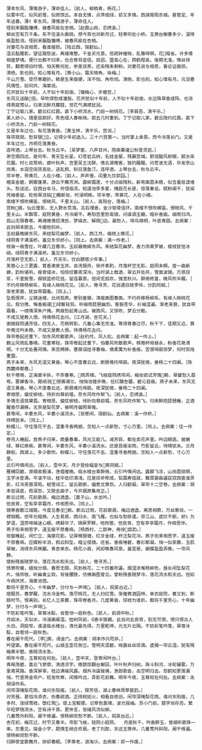 <!-- { "loadSidebar": true } -->
    薄幸东风，薄情游子，薄命佳人。［前人，柳梢青，杨花。］
    似雾中花，似风前雪，似雨馀云。本自无情，点萍成绿，却又多情。西湖南陌东城。甚管定、年年送春。薄亻幸东风，薄情游子，薄命佳人。
    怪别来胭脂慵傅，被春风偷在杏梢。［赵霞山岗，恋绣衾。］
    柳丝空有万千条。系不住溪头画桡。想今宵也对新月过，轻寒何处小桥。玉箫台榭春多少，溜啼痕盈脸消。怪别来胭脂慵傅，被春风偷在杏梢。
    对菱花与说相思，看谁瘦损。［陆云西，瑞鹤仙。］
    湿云黏雁影。望征路愁迷，离绪难整。千金买光景。但疏钟催晓，乱雅啼暝。花暗省。许多情相逢梦境。便行云都不归来，也合寄将音信。孤迥。盟鸾心在，跨鹤程高，後期无准。情丝待剪，翻惹得旧时恨。怕天教何处，参差双燕，还染残朱剩粉。对菱花说与相思，看论证瘦损。
    清绝。影也别。知心惟有月。［萧小山，霜天晓角，咏梅。］
    千山万雪。受尽寒磨折。赖是生来瘦硬，浑不怕、角吹彻。清绝。影也别。知心惟有月。元没春风情性，如何共、海棠说。
    花开犹似十年前，人不似十年前俊。［锺梅心，步蟾宫。］
    东风又送酴信。早吹得愁成潘鬓。花开犹似十年前，人不似十年前俊。水边珠翠香成阵。也消得燕窥莺认。归来沈醉月朦胧，觉花气满襟犹润。
    丁宁记取儿家。碧云红红霞。直下小桥流水，门前一树桃花。［李肩吾，清平乐。］
    美人娇小。镜里容颜好。秀色侵人春帐晓。郎去几时重到。丁宁记取儿家。碧云隐约红霞。直下小桥流水，门前一树桃花。
    又是羊车过也，有花落黄昏。［黄玉林，清平乐，宫词。］
    珠帘寂寂。愁背银泣。记得少年初选入。三十六宫第一。当时掌上承恩。而今冷落长门。又是羊车过也，月明花落黄昏。
    连呼酒，上琴台去。秋与云平。［吴梦窗，八声甘州，陪庾幕诸公秋登灵岩。］
    渺空烟四远，是何年、青天坠长星。幻苍岩云树，名娃金屋，残霸宫城。箭径酸风射眼，腻水染花腥。时ヒ双鸳响，廊叶秋声。宫里吴王沈醉，倩五湖倦客，独钓醒醒。问苍波无语，华发奈山岗青。水涵空阔赁高处，送乱鸦、斜日落鱼汀。连呼酒，上琴台去，秋与云平。
    帘半卷，带黄花、人在小楼。［前人，声声慢，闰重九饮郭园。］
    檀栾金碧，婀娜蓬莱，游云不蘸芳洲。露柳霜莲，十分点缀残秋。新弯画眉未稳，似含羞低渡墙头。愁送远，驻西台车马，共惜临流。知道池亭多宴，掩庭花长是，惊落秦讴。腻粉阑干，犹闻凭袖香留。轮他翠涟拍，瞰新妆、时浸明眸。帘半卷，带黄花、人在小楼。
    南楼不恨吹横笛，恨晓风、千里关山。［前人，高阳台，落梅。］
    宫粉痕，仙云堕影，无人野水荒湾。古石埋香，金沙锁骨连环。南楼不恨吹横笛，恨晓风、千里关山。半飘零，庭院黄昏，月冷阑干。寿阳宫里愁鸾镜，问谁调玉髓，暗补香瘢。细雨归鸿，孤山无限春寒。离魂难倩招清些，梦缟衣、解佩边。最愁人，啼鸟晴明，叶底青圆。去病案：此则胡本脱去，今据他刻补。
    玉奴最晚嫁东风，来结梨花幽梦。［前人，西江月，梅枝上晚花。］
    绿阴青子满溪桥。羞见东邻娇小。［同上。去病案：满一作老。］
    枝袅一痕雪在，叶藏几豆春浓。玉奴最晚嫁东风。来结梨花幽梦。香力添熏罗被，瘦枝犹怯冰绡。绿阴青子满溪桥。羞见东邻娇小。
    月落杯空无影。］前人，齐天乐，饮白醪感少年事。］
    芙蓉心上三更露，茸香漱泉玉井。自洗银舟，徐开素酌，月落杯空无影。庭阴未瞑。度一曲新蝉，韵秋堪听。瘦骨侵冰，怕惊纹簟夜深冷。当时湖上载酒，翠云开处共，雪面波镜。万感琼浆，千茎鬓雪，烟锁蓝桥花径。留连暮景。但闲觅孤欢，强宽秋兴。醉倚修篁，晚风吹半醒。［
    不约舟移杨柳系，有缘人映桃花见。［前人，倦寻芳，花翁遇旧妓李怜，分韵同赋。］
    渐老芙蓉，犹自带霜看。［同上。］
    坠瓶恨井，尘镜迷楼，云闭孤燕。寄别崔徽，清瘦画图春面。不约舟移杨柳系，有缘人映桃花见。叙分携、悔香瘢谩，绿鬟轻剪。听细雨琵琶幽怨。客鬓苍华，衫袖湿遍。渐老芙蓉，犹自带霜看，一缕情深朱户掩。两痕愁起青山远。被西风，又惊吹，梦云分散。
    不成又是教人恨。待倩杨花去问。［江月湖，杏花天。］
    谢娘庭院通芳径。四无人、花梢转影。几番心事无凭准。等得青春过尽。秋千下，佳期又近。算毕竟沈吟未稳。不成又是教人恨。待倩杨花去问。
    珠帘卷起还重下，怕东风吹散歌声。［赵钓月，风入松。去病案：起一作上。］
    麴尘风雨乱春晴。花重寒轻。珠帘卷起还重下，怕春风吹散歌声。棋倦杯频昼永，粉香花艳清明。十分无处著闲情。来觅娉婷。蔷薇误挂寻春袖，倩柔荑为补香痕。苦恨啼鹃惊梦，何时剪烛重盟。
    燕子未来，东风无语又黄昏。琴心不度春云远，断肠难托啼鹃。夜深犹倚，垂杨二十四阑。［陈西麓绛都春。］
    秋千倦倚，正海棠半拆，不奈春寒。雨弄晴，飞梭庭院绣帘闲。梅妆欲试芳情赖，翠颦愁入眉弯。雾蝉香冷，霞绡泪，恨袭湘兰。悄悄池塘步晚，任红醺杏靥，碧沁苔痕。燕子未来，东风无语又黄昏。琴心不度春云远，断肠难托啼鹃。夜深犹倚，垂杨二十四阑。
    寄相思，偏仗柳枝。待折向尊前唱，奈东风吹作絮飞。［前人，恋绣衾。］
    多情无语敛黛眉。寄相思、偏仗柳枝。待折向尊前唱，奈东风吹作絮飞。归来醉抱琵琶睡，正酒醒香尽漏移。无奈是梨花梦，被明月偏照翠帷。
    甚等闲，半委东风，半委小溪流水。［张寄闲，瑞鹤仙。去病案：溪一作桥。］
    待晴犹未。［同上。］
    粉蝶儿，守住落花不去，湿重寻香两翅。怎知人一点新愁，寸心万里。［同上。去病案：住一作定。］
    卷帘人睡起。放燕子归来，商量春事。风光又能几。减芳菲、都在卖花声里。吟边眼底。披嫩绿、移红换紫。甚等闲，半委东风，半委小溪流水。还是苔痕湔雨，竹影留云，待晴犹未。兰舟静舣。西湖上、多少歌吹。粉蝶儿，守住落花不去，湿重寻香两翅。怎知人一点新愁，寸心万里。
    云引吟情闲远。［前人，壶中天，月夕登绘幅堂与房同赋。］
    雁横回碧，渐烟收极浦，渔唱催晚。临水楼台乘醉倚，云引吟情闲远。露脚飞凉，山岗眉锁暝，玉宇冰奁满。平波不动，桂华低印清浅。应是琼斧修成，铅霜寿捣就，舞霓裳曲遍窈窕西窗谁弄影，红冷芙蓉深苑。赋雪词工，留云歌断，偏惹文箫怨。人归鹤唳，翠帘十二空卷。去病案：胡本低误底，苑误怨，又脱去曲子，今并据原集改正。］
    断云过雨，花前歌扇，梅边酒盏。［莫子山，水龙吟。］
    但良宵，空有亭亭霜月，作相思伴。［同上。］
    镜寒香歇江城路，今度见春全赖。断云过雨，花前歌扇，梅边酒盏。离思相欺，万丝萦绕，一襟销黯。但年光暗换。人生易感，西归水、南飞雁。也拟与愁排遣。奈江山、遮拦不断。娇讠为梦语，湿荧啼袖迷心眼。绣毂华ブ，锦屏罗鞯，地拘管。但良宵、空有亭亭霜月，作相思伴。
    燕子衔来相思字，道玉瘦不禁春病。［杨西村，二郎神，用徐臣韵。］
    琐窗睡起，闲伫立、海棠花影。记翠楫银塘，红牙金缕，杯泛梨花冷。燕子衔来相思字，道玉瘦不禁春病。应蝶粉半消，鸦云斜坠，暗尘侵镜。还省。香痕唾碧，春衫都凝。悄一似荼蘼，玉肌翠帔，消得东风唤醒。青杏单衣。杨花小扇，闲却晚春风景。最苦是、蝴蝶盈盈弄晚，一帘风静。
    宿粉残香随梦冷，落花流水和天远。［前人，倦寻芳。］
    饧箫吹暖，蜡烛分烟，春思无限。风到栋花，二十四番吹遍。烟湿浓堆杨柳色，昼长闲坠梨花片。悄帘栊，听幽禽尘软。背後腰肢，仿佛画图曾见。曾粉残香随梦冷，落花流水和天远。但如今病厌厌，海棠池馆。
    都将千里芳心，十年幽梦，分付与一声啼。［前人，祝英台近。］
    宿酲苏，春梦醒，沈水冷金鸭。落尽桃花，无人扫红雪。渐催煮酒园林，单衣庭院，春又到、断肠时节。恨离别。长忆人立荼蘼，珠帘卷香月。几度黄昏，琼枝为谁折。都将千里芳心，十年幽梦，分付与一声啼。
    不防彩笔吟笺，翠尊冰酝，自管领一庭秋色。［前人，前调中秋。］
    月如冰，天似水，冷浸画阑湿。桂树风前，Ο香半狼藉。此翁对此良宵，别无可恨，恨只恨古人头白。洞庭窄。谁道临水楼台，清光最先得。万里乾坤，元无片云隔。不妨彩笔吟笺，翠尊冰酝，自管领一庭秋色。
    春在阑干咫尺。［李房，谒金门。去病案：胡本作只咫非。］
    吟望直。春在阑干咫尺。山插玉壶花倒立。雪明天混碧。晓露丝丝琼滴。虚揭一帘云湿。犹有残梅黄半壁。香随流水急。
    明年今夜，玉尊知在何处。［前人，壶中天，登寄闲吟台。］
    青飚荡碧，喜云飞寥廓，清透凉宇。倦鹊惊翻台榭回，叶叶秋声归树。珠斗斜河，冰轮辗雾。万里青冥路。香深屏翠，桂边满袖风露。烟外冷逼玻璃，渔郎歌杳，击空明归去。怨鹤知更莲漏悄，竹里筛金帘户。短发吹寒，闲情吟远，弄影花前舞。明年今夜，玉尊知在何处。去病案：击胡误作系。
    闲帘深掩梨花雨，谁问东阳瘦。［前人，探芳信，湖上春继周草窗韵。］
    对芳昼。甚怕冷添衣，伤春疏酒。正绯桃如火，相看自依旧。闲帘深掩梨花雨，谁问东阳瘦。几多时、涨绿莺枝。堕红鸳。堤上宝鞍骤。记草色薰晴，波光摇岫。苏小门前，题字尚存否。繁华短梦随流水，空有诗千首。更休言，张绪风流似柳。
    几番莺外斜阳，阑干倚遍。恨杨柳庶愁不断。［前人，祝英台近。］
    杏花初，梅花过，时节又春半。帘影飞梭，轻阴小庭院。  月底秋千，吟香醉玉，曾细听歌珠一串。忍重见。描金小字，题情生绡合欢扇。老了刘郎，天远玉箫伴。几番莺外斜阳，阑干倚遍。恨杨柳庶愁不断。
    归醉夜堂歌舞月，拚却春眠。［李莱老，浪淘沙。去病案：却一作废。］
